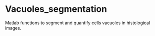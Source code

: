# Vacuoles_segmentation
Matlab functions to segment and quantify cells vacuoles in histological images.